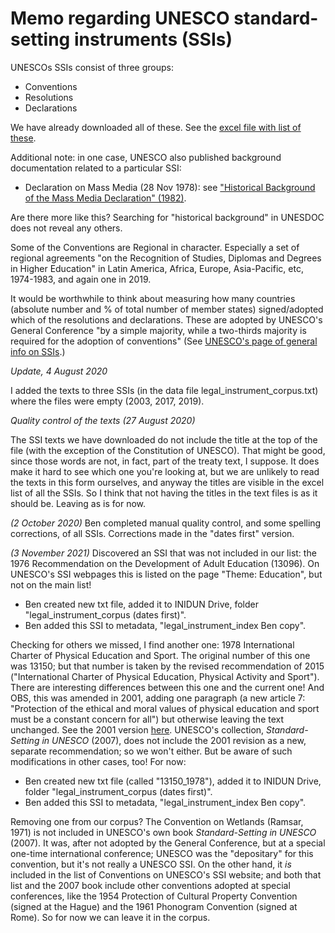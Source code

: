 # Memo regarding UNESCO standard-setting instruments (SSIs)

UNESCOs SSIs consist of three groups:
* Conventions
* Resolutions
* Declarations

We have already downloaded all of these. See the [excel file with list of these](https://github.com/inidun/unesco_data_collection/blob/master/data/legal_instrument_index.xlsx).

Additional note: in one case, UNESCO also published background documentation related to a particular SSI:
* Declaration on Mass Media (28 Nov 1978): see ["Historical Background of the Mass Media Declaration" (1982)](https://unesdoc.unesco.org/ark:/48223/pf0000047669).

Are there more like this? Searching for "historical background" in UNESDOC does not reveal any others.

Some of the Conventions are Regional in character. Especially a set of regional agreements "on the Recognition of Studies, Diplomas and Degrees in Higher Education" in Latin America, Africa, Europe, Asia-Pacific, etc, 1974-1983, and again one in 2019.

It would be worthwhile to think about measuring how many countries (absolute number and % of total number of member states) signed/adopted which of the resolutions and declarations. These are adopted by UNESCO's General Conference "by a simple majority, while a two-thirds majority is required for the adoption of conventions" (See [UNESCO's page of general info on SSIs](http://portal.unesco.org/en/ev.php-URL_ID=23772&URL_DO=DO_TOPIC&URL_SECTION=201.html#).)



*Update, 4 August 2020*

I added the texts to three SSIs (in the data file legal_instrument_corpus.txt) where the files were empty (2003, 2017, 2019). 


*Quality control of the texts (27 August 2020)* 

The SSI texts we have downloaded do not include the title at the top of the file (with the exception of the Constitution of UNESCO). That might be good, since those words are not, in fact, part of the treaty text, I suppose. It does make it hard to see which one you're looking at, but we are unlikely to read the texts in this form ourselves, and anyway the titles are visible in the excel list of all the SSIs. So I think that not having the titles in the text files is as it should be. Leaving as is for now.

_(2 October 2020)_
Ben completed manual quality control, and some spelling corrections, of all SSIs. Corrections made in the "dates first" version.

_(3 November 2021)_
Discovered an SSI that was not included in our list: the 1976 Recommendation on the Development of Adult Education (13096). On UNESCO's SSI webpages this is listed on the page "Theme: Education", but not on the main list! 
- Ben created new txt file, added it to INIDUN Drive, folder "legal_instrument_corpus (dates first)".
- Ben added this SSI to metadata, "legal_instrument_index Ben copy".

Checking for others we missed, I find another one: 
1978 International Charter of Physical Education and Sport. The original number of this one was 13150; but that number is taken by the revised recommendation of 2015 ("International Charter of Physical Education, Physical Activity and Sport"). There are interesting differences between this one and the current one! And OBS, this was amended in 2001, adding one paragraph (a new article 7: "Protection of  the  ethical  and  moral  values  of  physical  education  and
sport must be a constant concern for all") but otherwise leaving the text unchanged. See the 2001 version [here](https://en.unesco.org/sites/default/files/sport_e.pdf). UNESCO's collection, _Standard-Setting in UNESCO_ (2007), does not include the 2001 revision as a new, separate recommendation; so we won't either. But be aware of such modifications in other cases, too! For now:
- Ben created new txt file (called "13150_1978"), added it to INIDUN Drive, folder "legal_instrument_corpus (dates first)".
- Ben added this SSI to metadata, "legal_instrument_index Ben copy".

Removing one from our corpus? 
The Convention on Wetlands (Ramsar, 1971) is not included in UNESCO's own book _Standard-Setting in UNESCO_ (2007). It was, after not adopted by the General Conference, but at a special one-time international conference; UNESCO was the "depositary" for this convention, but it's not really a UNESCO SSI. On the other hand, it _is_ included in the list of Conventions on UNESCO's SSI website; and both that list and the 2007 book include other conventions adopted at special conferences, like the 1954 Protection of Cultural Property Convention (signed at the Hague) and the 1961 Phonogram Convention (signed at Rome). So for now we can leave it in the corpus. 

